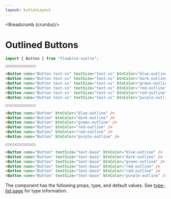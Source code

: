 ```yaml
---
layout: buttonLayout
---
```


<script>
  import Htwo from '../utils/Htwo.svelte'
  import { Button , Table, TableDefaultRow, Breadcrumb } from '$lib/index';
  import componentProps from '../props/Button.json'
  // Props table
  let items = componentProps.props
	let propHeader = ['Name', 'Type', 'Default']
	
	let divClass='w-full relative overflow-x-auto shadow-md sm:rounded-lg'

  let crumbs = [
    {
      label:'Home',
      href:'/'
    },
    {
      label:'Buttons',
      href:'/buttons/'
    },
    {
      label:'Outline button',
      href:'/buttons/outlined'
    },
  ]
</script>

<Breadcrumb {crumbs}/>

<h1 class="text-3xl w-full dark:text-white py-8">Outlined Buttons</h1>

```js
import { Button } from "flowbite-svelte";
```

<Htwo label="Size xs" />

<div class="rounded-xl w-full my-4 mx-auto bg-gradient-to-r bg-white dark:bg-gray-900 border border-gray-200 dark:border-gray-700 p-2 sm:p-6">
  <Button name="Button text-xs" textSize="text-xs" btnColor="blue-outline" />
  <Button name="Button text-xs" textSize="text-xs" btnColor="dark-outline" />
  <Button name="Button text-xs" textSize="text-xs" btnColor="green-outline" />
  <Button name="Button text-xs" textSize="text-xs" btnColor="red-outline" />
  <Button name="Button text-xs" textSize="text-xs" btnColor="red-outline" />
  <Button name="Button text-xs" textSize="text-xs" btnColor="purple-outline" />
</div>

```html
<Button name="Button text-xs" textSize="text-xs" btnColor="blue-outline" />
<Button name="Button text-xs" textSize="text-xs" btnColor="dark-outline" />
<Button name="Button text-xs" textSize="text-xs" btnColor="green-outline" />
<Button name="Button text-xs" textSize="text-xs" btnColor="red-outline" />
<Button name="Button text-xs" textSize="text-xs" btnColor="red-outline" />
<Button name="Button text-xs" textSize="text-xs" btnColor="purple-outline" />
```

<Htwo label="Size sm" />

<div class="rounded-xl w-full my-4 mx-auto bg-gradient-to-r bg-white dark:bg-gray-900 border border-gray-200 dark:border-gray-700 p-2 sm:p-6">
  <Button name="Button" btnColor="blue-outline" />
  <Button name="Button" btnColor="dark-outline" />
  <Button name="Button" btnColor="green-outline" />
  <Button name="Button" btnColor="red-outline" />
  <Button name="Button" btnColor="red-outline" />
  <Button name="Button" btnColor="purple-outline" />
</div>

```html
<Button name="Button" btnColor="blue-outline" />
<Button name="Button" btnColor="dark-outline" />
<Button name="Button" btnColor="green-outline" />
<Button name="Button" btnColor="red-outline" />
<Button name="Button" btnColor="red-outline" />
<Button name="Button" btnColor="purple-outline" />
```

<Htwo label="Size base" />

<div class="rounded-xl w-full my-4 mx-auto bg-gradient-to-r bg-white dark:bg-gray-900 border border-gray-200 dark:border-gray-700 p-2 sm:p-6">
<Button name="Button" textSize="text-base" btnColor="blue-outline" />
<Button name="Button" textSize="text-base" btnColor="dark-outline" />
<Button name="Button" textSize="text-base" btnColor="green-outline" />
<Button name="Button" textSize="text-base" btnColor="red-outline" />
<Button name="Button" textSize="text-base" btnColor="red-outline" />
<Button name="Button" textSize="text-base" btnColor="purple-outline" />
</div>

```html
<Button name="Button" textSize="text-base" btnColor="blue-outline" />
<Button name="Button" textSize="text-base" btnColor="dark-outline" />
<Button name="Button" textSize="text-base" btnColor="green-outline" />
<Button name="Button" textSize="text-base" btnColor="red-outline" />
<Button name="Button" textSize="text-base" btnColor="red-outline" />
<Button name="Button" textSize="text-base" btnColor="purple-outline" />
```

<Htwo label="Props" />

<p>The component has the following props, type, and default values. See <a href="/type-list" class="text-blue-600 hover:underline dark:text-blue-500">type-list page</a> for type information.</p>


<Table header={propHeader} {divClass} >
  <TableDefaultRow {items} rowState='hover' />
</Table>